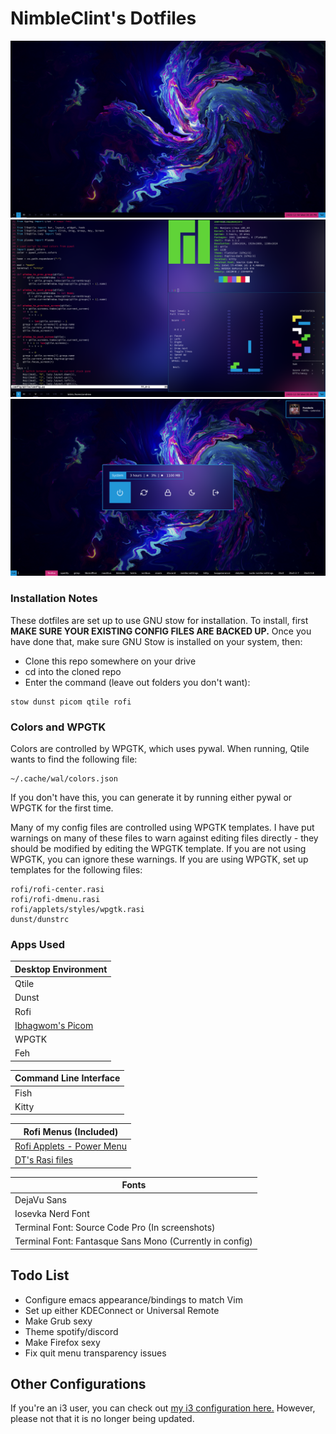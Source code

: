 # NimbleClint's Dotfiles
![NimbleClint's qtile Desktop](screenshots/qtileScreenshots/fluidSim_desktop.png)
![NimbleClint's qtile Terminals](screenshots/qtileScreenshots/fluidSim_terminals.png)
![NimbleClint's qtile Menus](screenshots/qtileScreenshots/fluidSim_menus.png)


### Installation Notes
These dotfiles are set up to use GNU stow for installation. To install, first **MAKE SURE YOUR EXISTING CONFIG FILES ARE BACKED UP.** Once you have done that, make sure GNU Stow is installed on your system, then:
- Clone this repo somewhere on your drive
- cd into the cloned repo
- Enter the command (leave out folders you don't want):

~~~~
stow dunst picom qtile rofi
~~~~

### Colors and WPGTK
Colors are controlled by WPGTK, which uses pywal. When running, Qtile wants to find the following file:

~~~~
~/.cache/wal/colors.json
~~~~

If you don't have this, you can generate it by running either pywal or WPGTK for the first time.  

Many of my config files are controlled using WPGTK templates. I have put warnings on many of these files to warn against editing files directly - they should be modified by editing the WPGTK template. If you are not using WPGTK, you can ignore these warnings. If you are using WPGTK, set up templates for the following files:

~~~~
rofi/rofi-center.rasi
rofi/rofi-dmenu.rasi
rofi/applets/styles/wpgtk.rasi
dunst/dunstrc
~~~~


### Apps Used
Desktop Environment |
---- |
Qtile |
Dunst |
Rofi |
[Ibhagwom's Picom](https://github.com/ibhagwan/picom) |
WPGTK |
Feh |

Command Line Interface |
---- |
Fish |
Kitty |

Rofi Menus (Included)|
---- |
[Rofi Applets - Power Menu](https://github.com/adi1090x/rofi) |
[DT's Rasi files](https://gitlab.com/dwt1/dotfiles/-/tree/master/.config/rofi/themes) |

Fonts |
---- |
DejaVu Sans |
Iosevka Nerd Font |
Terminal Font: Source Code Pro (In screenshots) |
Terminal Font: Fantasque Sans Mono (Currently in config) |

## Todo List
* Configure emacs appearance/bindings to match Vim
* Set up either KDEConnect or Universal Remote
* Make Grub sexy
* Theme spotify/discord
* Make Firefox sexy
* Fix quit menu transparency issues

## Other Configurations
If you're an i3 user, you can check out [my i3 configuration here.](https://github.com/NimbleClint/Adventure-Time-i3) However, please not that it is no longer being updated.
